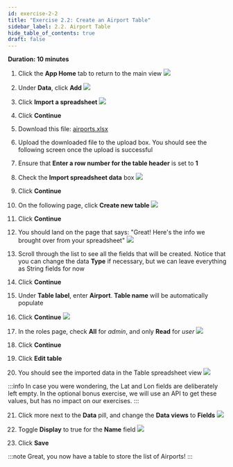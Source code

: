 ```yaml
---
id: exercise-2-2
title: "Exercise 2.2: Create an Airport Table"
sidebar_label: 2.2. Airport Table
hide_table_of_contents: true 
draft: false
---
```


**Duration: 10 minutes**

1. Click the **App Home** tab to return to the main view
![](images/apphome.png)


2. Under **Data**, click **Add**
![](images/addairport.png)


3. Click **Import a spreadsheet**
![](images/uploadss.png)


4. Click **Continue**


5. Download this file: [airports.xlsx](https://github.com/CreatorWorkflowsNow/creatorworkflowsnow.github.io/raw/source/labs/travelrequest/downloads/airports.xlsx)


6. Upload the downloaded file to the upload box. You should see the following screen once the upload is successful


7. Ensure that **Enter a row number for the table header** is set to **1**


8. Check the **Import spreadsheet data** box
![](images/uploadcomplete.png)


9. Click **Continue**


10. On the following page, click **Create new table**
![](images/importnew.png)


11. Click **Continue**


12. You should land on the page that says: "Great! Here's the info we brought over from your spreadsheet"
![](images/mapexcel.png)


13. Scroll through the list to see all the fields that will be created. Notice that you can change the data **Type** if necessary, but we can leave everything as String fields for now


14. Click **Continue**


15. Under **Table label**, enter **Airport**. **Table name** will be automatically populate


16. Click **Continue**
![](images/airporttab.png)


17. In the roles page, check **All** for *admin*, and only **Read** for *user*
![](images/airportrole.png)


18. Click **Continue**


19. Click **Edit table**


20. You should see the imported data in the Table spreadsheet view
![](images/displayname.png)


:::info
In case you were wondering, the Lat and Lon fields are deliberately left empty. In the optional bonus exercise, we will use an API to get these values, but has no impact on our exercises.
:::

21. Click more next to the **Data** pill, and change the **Data views** to **Fields**
![](images/changeview.png)


22. Toggle **Display** to true for the **Name** field
![](images/toggledisplay.png)


23. Click **Save**


:::note
Great, you now have a table to store the list of Airports!
:::
